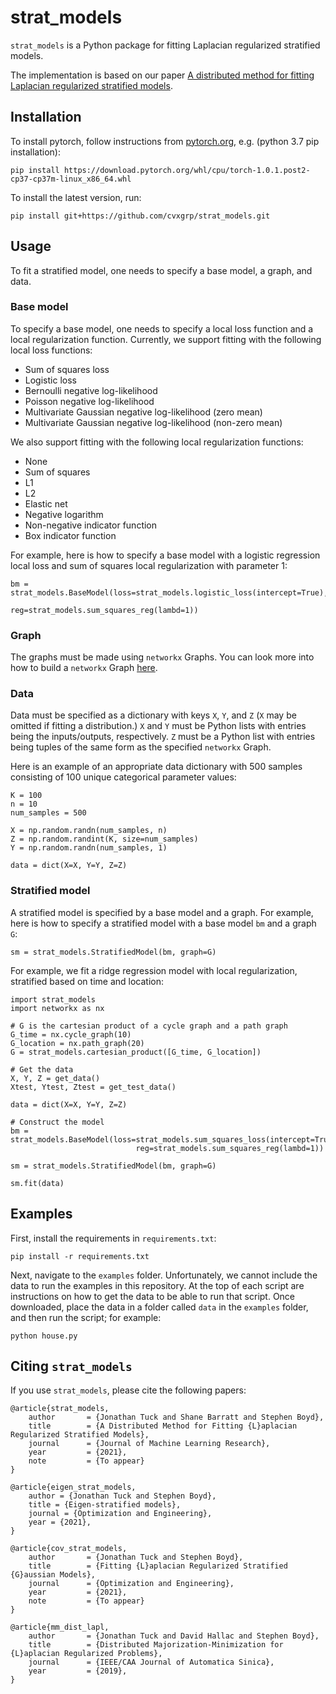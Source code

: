 # strat_models

`strat_models` is a Python package for fitting Laplacian regularized stratified models.

The implementation is based on our paper
[A distributed method for fitting Laplacian regularized stratified models](http://web.stanford.edu/~boyd/papers/strat_models.html).

## Installation

To install pytorch, follow instructions from [pytorch.org](https://pytorch.org/), e.g. (python 3.7 pip installation):
```
pip install https://download.pytorch.org/whl/cpu/torch-1.0.1.post2-cp37-cp37m-linux_x86_64.whl
```

To install the latest version, run:
```
pip install git+https://github.com/cvxgrp/strat_models.git
```
## Usage
To fit a stratified model, one needs to specify a base model, a graph, and data.

### Base model
To specify a base model, one needs to specify a local loss function and a local regularization function.
Currently, we support fitting with the following local loss functions:
* Sum of squares loss
* Logistic loss
* Bernoulli negative log-likelihood
* Poisson negative log-likelihood
* Multivariate Gaussian negative log-likelihood (zero mean)
* Multivariate Gaussian negative log-likelihood (non-zero mean)

We also support fitting with the following local regularization functions:
* None
* Sum of squares 
* L1
* L2
* Elastic net
* Negative logarithm
* Non-negative indicator function
* Box indicator function

For example, here is how to specify a base model with a logistic regression local loss and
sum of squares local regularization with parameter 1:
```
bm = strat_models.BaseModel(loss=strat_models.logistic_loss(intercept=True), 
								reg=strat_models.sum_squares_reg(lambd=1))
```

### Graph
The graphs must be made using `networkx` Graphs. You can look more into how to build a `networkx`
Graph [here](https://networkx.github.io/documentation/stable/tutorial.html#).

### Data
Data must be specified as a dictionary with keys `X`, `Y`, and `Z` (`X` may be omitted if fitting a distribution.) `X` and `Y` must be Python lists with entries being the inputs/outputs, respectively.
`Z` must be a Python list with entries being tuples of the same form as the specified `networkx`
Graph.

Here is an example of an appropriate data dictionary with 500 samples consisting of 100 unique categorical parameter values:
```
K = 100
n = 10
num_samples = 500

X = np.random.randn(num_samples, n)
Z = np.random.randint(K, size=num_samples)
Y = np.random.randn(num_samples, 1)

data = dict(X=X, Y=Y, Z=Z)
```

### Stratified model
A stratified model is specified by a base model and a graph.
For example, here is how to specify a stratified model with a base model `bm` and a graph `G`:
```
sm = strat_models.StratifiedModel(bm, graph=G)
```

For example, we fit a ridge regression model with local regularization, 
stratified based on time and location:

```
import strat_models
import networkx as nx

# G is the cartesian product of a cycle graph and a path graph
G_time = nx.cycle_graph(10)
G_location = nx.path_graph(20)
G = strat_models.cartesian_product([G_time, G_location])

# Get the data
X, Y, Z = get_data()
Xtest, Ytest, Ztest = get_test_data()

data = dict(X=X, Y=Y, Z=Z)

# Construct the model
bm = strat_models.BaseModel(loss=strat_models.sum_squares_loss(intercept=True),
							reg=strat_models.sum_squares_reg(lambd=1))

sm = strat_models.StratifiedModel(bm, graph=G)

sm.fit(data)
```

## Examples
First, install the requirements in `requirements.txt`:
```
pip install -r requirements.txt
```

Next, navigate to the `examples` folder.
Unfortunately, we cannot include the data to run the examples in this repository.
At the top of each script are instructions on how to get the data to be able to run that script.
Once downloaded, place the data in a folder called `data` in the `examples` folder,
and then run the script; for example:
```
python house.py
```

## Citing `strat_models`

If you use `strat_models`, please cite the following papers:

```
@article{strat_models,
    author       = {Jonathan Tuck and Shane Barratt and Stephen Boyd},
    title        = {A Distributed Method for Fitting {L}aplacian Regularized Stratified Models},
    journal      = {Journal of Machine Learning Research},
    year         = {2021},
    note         = {To appear}
}

@article{eigen_strat_models,
	author = {Jonathan Tuck and Stephen Boyd},
	title = {Eigen-stratified models},
	journal = {Optimization and Engineering},
	year = {2021},
}

@article{cov_strat_models,
    author       = {Jonathan Tuck and Stephen Boyd},
    title        = {Fitting {L}aplacian Regularized Stratified {G}aussian Models},
    journal      = {Optimization and Engineering},
    year         = {2021},
    note         = {To appear}
}

@article{mm_dist_lapl,
    author       = {Jonathan Tuck and David Hallac and Stephen Boyd},
    title        = {Distributed Majorization-Minimization for {L}aplacian Regularized Problems},
    journal      = {IEEE/CAA Journal of Automatica Sinica},
    year         = {2019},
}
```
